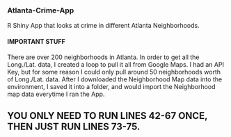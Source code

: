 ### Atlanta-Crime-App
R Shiny App that looks at crime in different Atlanta Neighborhoods.

####  IMPORTANT STUFF
There are over 200 neighborhoods in Atlanta. In order to get all the Long./Lat. data, I created a loop to pull it all from Google Maps.
I had an API Key, but for some reason I could only pull around 50 neighborhoods worth of Long./Lat. data. After I downloaded the Neighborhood Map data into the environment, I saved it into a folder, and would import the Neighborhood map data everytime I ran the App.

## YOU ONLY NEED TO RUN LINES 42-67 ONCE, THEN JUST RUN LINES 73-75.

